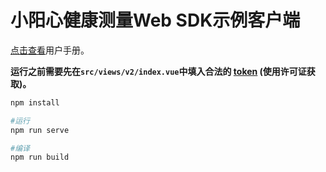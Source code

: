 # 小阳心健康测量Web SDK示例客户端

[点击查看](https://measurement.xymind.cn/docs/sdk/web.html)用户手册。

**运行之前需要先在`src/views/v2/index.vue`中填入合法的 [token](https://measurement.xymind.cn/docs/api/authorization.html) (使用许可证获取)。**

```bash
npm install

#运行
npm run serve

#编译
npm run build
```